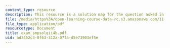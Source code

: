 ```yaml
---
content_type: resource
description: This resource is a solution map for the question asked in sample exam.
file: /media/https%3A/open-learning-course-data-rc.s3.amazonaws.com/11-520-a-workshop-on-geographic-information-systems-fall-2005/ad2452c30f63312a07fad5e73903ef5e_exam_smpsolqii4b.pdf
file_type: application/pdf
resourcetype: Document
title: exam_smpsolqii4b.pdf
uid: ad2452c3-0f63-312a-07fa-d5e73903ef5e
---
```

